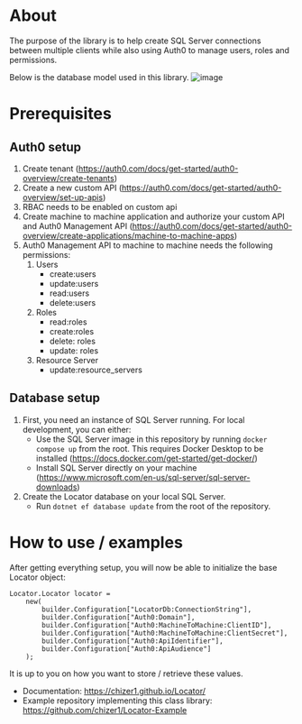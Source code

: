 # About

The purpose of the library is to help create SQL Server connections between multiple clients while also using Auth0 to manage users, roles and permissions.

Below is the database model used in this library.
![image](https://github.com/user-attachments/assets/4dbfe593-6b2c-4c49-92e5-de60aa01cf0c)

# Prerequisites

## Auth0 setup

1. Create tenant (https://auth0.com/docs/get-started/auth0-overview/create-tenants)
2. Create a new custom API (https://auth0.com/docs/get-started/auth0-overview/set-up-apis)
3. RBAC needs to be enabled on custom api
4. Create machine to machine application and authorize your custom API and Auth0 Management API (https://auth0.com/docs/get-started/auth0-overview/create-applications/machine-to-machine-apps)
5. Auth0 Management API to machine to machine needs the following permissions:
   1. Users
        - create:users
        - update:users
        - read:users
        - delete:users
   2. Roles
        - read:roles
        - create:roles
        - delete: roles
        - update: roles
   3. Resource Server
        - update:resource_servers

## Database setup

1. First, you need an instance of SQL Server running. For local development, you can either:
   - Use the SQL Server image in this repository by running `docker compose up` from the root. This requires Docker Desktop to be installed (https://docs.docker.com/get-started/get-docker/)
   - Install SQL Server directly on your machine (https://www.microsoft.com/en-us/sql-server/sql-server-downloads)
2. Create the Locator database on your local SQL Server.
   - Run `dotnet ef database update` from the root of the repository.

# How to use / examples

After getting everything setup, you will now be able to initialize the base Locator object:
```
Locator.Locator locator =
    new(
        builder.Configuration["LocatorDb:ConnectionString"],
        builder.Configuration["Auth0:Domain"],
        builder.Configuration["Auth0:MachineToMachine:ClientID"],
        builder.Configuration["Auth0:MachineToMachine:ClientSecret"],
        builder.Configuration["Auth0:ApiIdentifier"],
        builder.Configuration["Auth0:ApiAudience"]
    );
```
It is up to you on how you want to store / retrieve these values.

- Documentation: https://chizer1.github.io/Locator/
- Example repository implementing this class library: https://github.com/chizer1/Locator-Example
